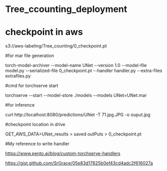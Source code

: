 # Tree_ccounting_deployment
# checkpoint in aws

s3://aws-labeling/Tree_counting/0_checkpoint.pt

#for mar file generation

torch-model-archiver --model-name UNet --version 1.0 --model-file model.py --serialized-file 0_checkpoint.pt --handler handler.py --extra-files extrafiles.py

#cmd for torchserve start

torchserve --start --model-store ./models --models UNet=UNet.mar 

#for  inference

curl http://localhost:8080/predictions/UNet -T 71.jpg.JPG -o ouput.jpg

#checkpoint location in drive 

GET_AWS_DATA>UNet_results > saved outPuts > 0_checkpoint.pt

#My reference to write handler 

https://www.pento.ai/blog/custom-torchserve-handlers

https://gist.github.com/SrGrace/05e83d17825b0ef43cd4adc2f616027a
